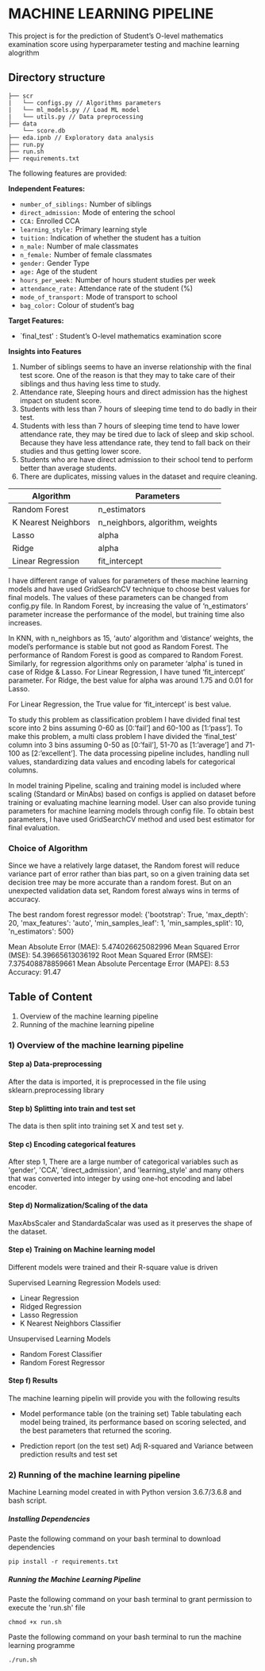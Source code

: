 # MACHINE LEARNING PIPELINE 

This project is for the prediction of Student’s O-level mathematics examination score using hyperparameter testing and machine learning alogrithm

## Directory structure
```
├── scr
|   └── configs.py // Algorithms parameters
|   └── ml_models.py // Load ML model
|   └── utils.py // Data preprocessing
├── data
    └── score.db
├── eda.ipnb // Exploratory data analysis    
├── run.py 
├── run.sh 
├── requirements.txt 

```

The following features are provided:

**Independent Features:**
* `number_of_siblings:`  Number of siblings
* `direct_admission:` Mode of entering the school
* `CCA:` Enrolled CCA
* `learning_style:`  Primary learning style
* `tuition:` Indication of whether the student has a tuition
* `n_male:` Number of male classmates
* `n_female:` Number of female classmates
* `gender:` Gender Type
* `age:` Age of the student
* `hours_per_week:` Number of hours student studies per week
* `attendance_rate:` Attendance rate of the student (%)
* `mode_of_transport:` Mode of transport to school
* `bag_color:` Colour of student’s bag
 
**Target Features:**
* `final_test' : Student’s O-level mathematics examination score

**Insights into Features**
1) Number of siblings seems to have an inverse relationship with the final test score. One of the reason is that they may to take care of their siblings and thus having less time to study.
2) Attendance rate, Sleeping hours and direct admission has the highest impact on student score.
3) Students with less than 7 hours of sleeping time tend to do badly in their test. 
4) Students with less than 7 hours of sleeping time tend to have lower attendance rate, they may be tired due to lack of sleep and skip school. Because they have less attendance rate, they tend to fall back on their studies and thus getting lower score.
5) Students who are have direct admission to their school tend to perform better than average students.
6) There are duplicates, missing values in the dataset and require cleaning.


| Algorithm            | Parameters                       |
| -------------------- | ---------------------------------|
| Random Forest        | n_estimators  |
| K Nearest Neighbors  | n_neighbors, algorithm, weights  |
| Lasso                | alpha                            |
| Ridge                | alpha                            |
| Linear Regression    | fit_intercept                    |


I have different range of values for parameters of these machine learning models and have used GridSearchCV technique to choose best values for final models. The values of these parameters can be changed from config.py file. In Random Forest, by increasing the value of  ‘n_estimators’ parameter increase the performance of the model, but training time also increases. 

In KNN, with n_neighbors as 15, ‘auto’ algorithm and ‘distance’ weights, the model’s performance is stable but not good as Random Forest. The performance of Random Forest is good as compared to Random Forest. Similarly, for regression algorithms only on parameter ‘alpha’ is tuned in case of Ridge & Lasso. For Linear Regression, I have tuned ‘fit_intercept’ parameter. For Ridge, the best value for alpha was around 1.75 and 0.01 for Lasso. 

For Linear Regression, the True value for ‘fit_intercept’ is best value. 

To study this problem as classification problem I have divided final test score into 2 bins assuming 0-60 as [0:’fail’] and 60-100 as [1:’pass’]. To make this problem, a multi class problem I have divided the ‘final_test’ column into 3 bins assuming 0-50 as [0:’fail’], 51-70 as [1:’average’] and 71-100 as [2:’excellent’]. The data processing pipeline includes, handling null values, standardizing data values and encoding labels for categorical columns. 

In model training Pipeline, scaling and training model is included where scaling (Standard or MinAbs) based on configs is applied on dataset before training or evaluating machine learning model. User can also provide tuning parameters for machine learning models through config file. To obtain best parameters, I have used GridSearchCV method and used best estimator for final evaluation. 

### Choice of Algorithm
Since we have a relatively large dataset, the Random forest will reduce variance part of error rather than bias part, so on a given training data set decision tree may be more accurate than a random forest. But on an unexpected validation data set, Random forest always wins in terms of accuracy.

The best random forest regressor model:
{'bootstrap': True,
 'max_depth': 20,
 'max_features': 'auto',
 'min_samples_leaf': 1,
 'min_samples_split': 10,
 'n_estimators': 500}

Mean Absolute Error (MAE): 5.474026625082996
Mean Squared Error (MSE): 54.39665613036192
Root Mean Squared Error (RMSE): 7.375408878859661
Mean Absolute Percentage Error (MAPE): 8.53
Accuracy: 91.47

## Table of Content
1) Overview of the machine learning pipeline
2) Running of the machine learning pipeline

### 1) Overview of the machine learning pipeline

#### Step a) Data-preprocessing
After the data is imported, it is preprocessed in the file using sklearn.preprocessing library

#### Step b) Splitting into train and test set
The data is then split into training set X and test set y. 

#### Step c) Encoding categorical features
After step 1, There are a large number of categorical variables such as 'gender', 'CCA', 'direct_admission', and 'learning_style' and many others that was converted into integer by using one-hot encoding and label encoder.

#### Step d) Normalization/Scaling of the data
MaxAbsScaler and StandardaScalar was used as it preserves the shape of the dataset.

#### Step e) Training on Machine learning model
Different models were trained and their R-square value is driven

Supervised Learning Regression Models used:
- Linear Regression
- Ridged Regression
- Lasso Regression
- K Nearest Neighbors Classifier

Unsupervised Learning Models
- Random Forest Classifier
- Random Forest Regressor


#### Step f) Results
The machine learning pipelin will provide you with the following results
- Model performance table (on the training set)
Table tabulating each model being trained, its performance based on scoring selected, and the best parameters that returned the scoring.

- Prediction report (on the test set)
Adj R-squared and Variance between prediction results and test set


### 2) Running of the machine learning pipeline

Machine Learning model created in with Python version 3.6.7/3.6.8 and bash script.

##### Installing Dependencies
Paste the following command on your bash terminal to download dependencies
```
pip install -r requirements.txt
```
##### Running the Machine Learning Pipeline
Paste the following command on your bash terminal to grant permission to execute the 'run.sh' file
```
chmod +x run.sh
```
Paste the following command on your bash terminal to run the machine learning programme
```
./run.sh
```




